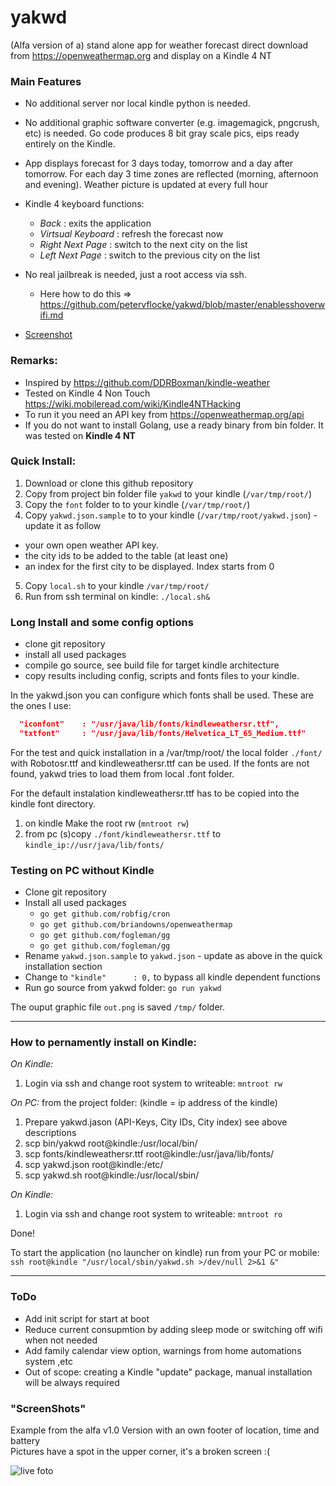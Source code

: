 # yakwd #

(Alfa version of a) stand alone app for weather forecast direct download from https://openweathermap.org and display on a Kindle 4 NT<br>

### Main Features
+ No additional server nor local kindle python is needed.
+ No additional graphic software converter (e.g. imagemagick, pngcrush, etc) is needed. Go code produces 8 bit gray scale pics, eips ready entirely on the Kindle.
+ App displays forecast for 3 days today, tomorrow and a day after tomorrow. For each day 3 time zones are reflected (morning, afternoon and evening). Weather picture is updated at every full hour
+ Kindle 4 keyboard functions:
  + _Back_ : exits the application
  + _Virtsual Keyboard_ : refresh the forecast now
  + _Right Next Page_ : switch to the next city on the list
  + _Left Next Page_ : switch to the previous city on the list

+ No real jailbreak is needed, just a root access via ssh.
  + Here how to do this => https://github.com/petervflocke/yakwd/blob/master/enablesshoverwifi.md
+ [Screenshot](https://github.com/petervflocke/yakwd#screenshots)

### Remarks:

* Inspired by https://github.com/DDRBoxman/kindle-weather
* Tested on Kindle 4 Non Touch https://wiki.mobileread.com/wiki/Kindle4NTHacking
* To run it you need an API key from https://openweathermap.org/api
* If you do not want to install Golang, use a ready binary from bin folder. It was tested on **Kindle 4 NT**


### Quick Install:

1. Download or clone this github repository 
2. Copy from project bin folder file `yakwd` to your kindle (`/var/tmp/root/`)
3. Copy the `font` folder to to your kindle (`/var/tmp/root/`)
4. Copy `yakwd.json.sample` to to your kindle (`/var/tmp/root/yakwd.json`) - update it as follow
  * your own open weather API key. 
  * the city ids to be added to the table (at least one) 
  * an index for the first city to be displayed. Index starts from 0
5. Copy `local.sh` to your kindle `/var/tmp/root/`
6. Run from ssh terminal on kindle: `./local.sh&`

### Long Install and some config options

* clone git repository
* install all used packages
* compile go source, see build file for target kindle architecture
* copy results including config, scripts and fonts files to your kindle.

In the yakwd.json you can configure which fonts shall be used. These are the ones I use:
```json
  "iconfont"    : "/usr/java/lib/fonts/kindleweathersr.ttf",
  "txtfont"     : "/usr/java/lib/fonts/Helvetica_LT_65_Medium.ttf" 
```
For the test and quick installation in a /var/tmp/root/ the local folder `./font/` with Robotosr.ttf and kindleweathersr.ttf can be used. If the fonts are not found, yakwd tries to load them from local .font folder.

For the default instalation kindleweathersr.ttf has to be copied into the kindle font directory. <BR>
1. on kindle Make the root rw (`mntroot rw`)
2. from pc (s)copy `./font/kindleweathersr.ttf` to `kindle_ip://usr/java/lib/fonts/`

### Testing on PC without Kindle
* Clone git repository
* Install all used packages
  * `go get github.com/robfig/cron`
  * `go get github.com/briandowns/openweathermap`
  * `go get github.com/fogleman/gg`
  * `go get github.com/fogleman/gg`
* Rename `yakwd.json.sample` to `yakwd.json` - update as above in the quick installation section
* Change to `"kindle"      : 0,` to bypass all kindle dependent functions
* Run go source from yakwd folder: `go run yakwd`

The ouput graphic file `out.png` is saved `/tmp/`  folder.


****

### How to pernamently install on Kindle:

*On Kindle:*
1. Login via ssh and change root system to writeable: `mntroot rw`

*On PC:* from the project folder: (kindle = ip address of the kindle)
1. Prepare yakwd.jason (API-Keys, City IDs, City index) see above descriptions
2. scp bin/yakwd root@kindle:/usr/local/bin/
3. scp fonts/kindleweathersr.ttf root@kindle:/usr/java/lib/fonts/
4. scp yakwd.json root@kindle:/etc/
5. scp yakwd.sh root@kindle:/usr/local/sbin/

*On Kindle:*
1. Login via ssh and change root system to writeable: `mntroot ro`

Done!

To start the application (no launcher on kindle) run from your PC or mobile:<BR>
`ssh root@kindle "/usr/local/sbin/yakwd.sh >/dev/null 2>&1 &"`

****

### ToDo

* Add init script for start at boot
* Reduce current consupmtion by adding sleep mode or switching off wifi when not needed
* Add family calendar view option, warnings from home automations system ,etc
* Out of scope: creating a Kindle "update" package, manual installation will be always required


### "ScreenShots"

Example from the alfa v1.0 Version with an own footer of location, time and battery<br>
Pictures have a spot in the upper corner, it's a broken screen :(

![live foto](https://github.com/petervflocke/yakwd/blob/master/Docs/kindle-live.jpg)